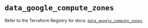 # `data_google_compute_zones`

Refer to the Terraform Registry for docs: [`data_google_compute_zones`](https://registry.terraform.io/providers/hashicorp/google-beta/5.16.0/docs/data-sources/google_compute_zones).
